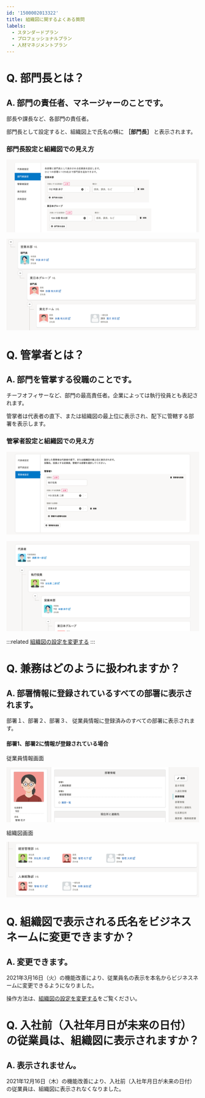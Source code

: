 ```yaml
---
id: '1500002013322'
title: 組織図に関するよくある質問
labels:
  - スタンダードプラン
  - プロフェッショナルプラン
  - 人材マネジメントプラン
---
```

# Q. 部門長とは？

## A. 部門の責任者、マネージャーのことです。

部長や課長など、各部門の責任者。

部門長として設定すると、組織図上で氏名の横に **［部門長］** と表示されます。

### 部門長設定と組織図での見え方

![](./__________2021-12-24_11_58_43.png)

![](./ScSh_2022-01-05_10.34.24.png)

# Q. 管掌者とは？

## A. 部門を管掌する役職のことです。

チーフオフィサーなど、部門の最高責任者。企業によっては執行役員とも表記されます。

管掌者は代表者の直下、または組織図の最上位に表示され、配下に管轄する部署を表示します。

### 管掌者設定と組織図での見え方

![](./set_cxo.png)

![](./cxo.png)

:::related
[組織図の設定を変更する](https://knowledge.smarthr.jp/hc/ja/articles/1500002013222)
:::

# Q. 兼務はどのように扱われますか？

## A. 部署情報に登録されているすべての部署に表示されます。

部署１、部署２、部署３、 従業員情報に登録済みのすべての部署に表示されます。

#### 部署1、部署2に情報が登録されている場合

従業員情報画面

![](./ScSh_2022-01-05_10.35.10.png)

組織図画面

![](./ScSh_2022-01-05_10.37.19.png)

# Q. 組織図で表示される氏名をビジネスネームに変更できますか？

## A. 変更できます。

2021年3月16日（火）の機能改善により、従業員名の表示を本名からビジネスネームに変更できるようになりました。

操作方法は、[組織図の設定を変更する](https://knowledge.smarthr.jp/hc/ja/articles/1500002013222#toc--2)をご覧ください。

# Q. 入社前（入社年月日が未来の日付）の従業員は、組織図に表示されますか？

## A. 表示されません。

2021年12月16日（木）の機能改善により、入社前（入社年月日が未来の日付）の従業員は、組織図に表示されなくなりました。
